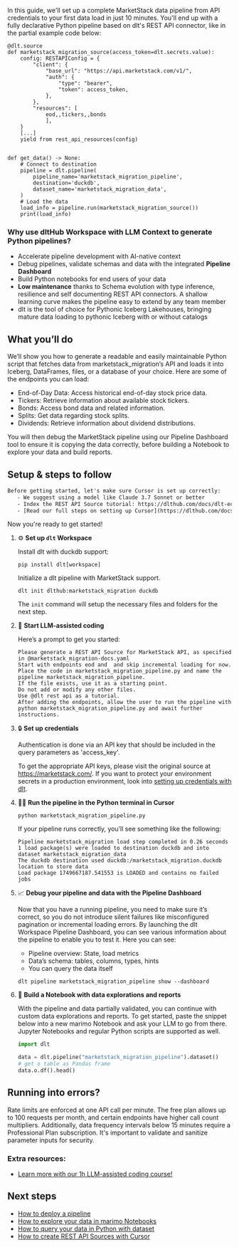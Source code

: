 In this guide, we'll set up a complete MarketStack data pipeline from API credentials to your first data load in just 10 minutes. You'll end up with a fully declarative Python pipeline based on dlt's REST API connector, like in the partial example code below:

```python-outcome
@dlt.source
def marketstack_migration_source(access_token=dlt.secrets.value):
    config: RESTAPIConfig = {
        "client": {
            "base_url": "https://api.marketstack.com/v1/",
            "auth": {
                "type": "bearer",
                "token": access_token,
            },
        },
        "resources": [
            eod,,tickers,,bonds
            ],
    }
    [...]
    yield from rest_api_resources(config)


def get_data() -> None:
    # Connect to destination
    pipeline = dlt.pipeline(
        pipeline_name='marketstack_migration_pipeline',
        destination='duckdb',
        dataset_name='marketstack_migration_data', 
    )
    # Load the data
    load_info = pipeline.run(marketstack_migration_source())
    print(load_info) 
```

### Why use dltHub Workspace with LLM Context to generate Python pipelines?

- Accelerate pipeline development with AI-native context
- Debug pipelines, validate schemas and data with the integrated **Pipeline Dashboard**
- Build Python notebooks for end users of your data
- **Low maintenance** thanks to Schema evolution with type inference, resilience and self documenting REST API connectors. A shallow learning curve makes the pipeline easy to extend by any team member
- dlt is the tool of choice for Pythonic Iceberg Lakehouses, bringing mature data loading to pythonic Iceberg with or without catalogs

## What you’ll do

We’ll show you how to generate a readable and easily maintainable Python script that fetches data from marketstack_migration’s API and loads it into Iceberg, DataFrames, files, or a database of your choice. Here are some of the endpoints you can load:

- End-of-Day Data: Access historical end-of-day stock price data.
- Tickers: Retrieve information about available stock tickers.
- Bonds: Access bond data and related information.
- Splits: Get data regarding stock splits.
- Dividends: Retrieve information about dividend distributions.

You will then debug the MarketStack pipeline using our Pipeline Dashboard tool to ensure it is copying the data correctly, before building a Notebook to explore your data and build reports.

## Setup & steps to follow

```default
Before getting started, let's make sure Cursor is set up correctly:
   - We suggest using a model like Claude 3.7 Sonnet or better
   - Index the REST API Source tutorial: https://dlthub.com/docs/dlt-ecosystem/verified-sources/rest_api/ and add it to context as **@dlt rest api**
   - [Read our full steps on setting up Cursor](https://dlthub.com/docs/dlt-ecosystem/llm-tooling/cursor-restapi#23-configuring-cursor-with-documentation)
```

Now you're ready to get started!

1. ⚙️ **Set up `dlt` Workspace**
    
    Install dlt with duckdb support:
    ```shell
    pip install dlt[workspace]
    ```

    Initialize a dlt pipeline with MarketStack support.
    ```shell
    dlt init dlthub:marketstack_migration duckdb
    ```

    The `init` command will setup the necessary files and folders for the next step.
    
2. 🤠 **Start LLM-assisted coding**
    
    Here’s a prompt to get you started:
    
    ```prompt
    Please generate a REST API Source for MarketStack API, as specified in @marketstack_migration-docs.yaml 
    Start with endpoints eod and  and skip incremental loading for now. 
    Place the code in marketstack_migration_pipeline.py and name the pipeline marketstack_migration_pipeline. 
    If the file exists, use it as a starting point. 
    Do not add or modify any other files. 
    Use @dlt rest api as a tutorial. 
    After adding the endpoints, allow the user to run the pipeline with python marketstack_migration_pipeline.py and await further instructions.
    ```

    
3. 🔒 **Set up credentials** 
    
    Authentication is done via an API key that should be included in the query parameters as 'access_key'.
    
    To get the appropriate API keys, please visit the original source at https://marketstack.com/.
    If you want to protect your environment secrets in a production environment, look into [setting up credentials with dlt](https://dlthub.com/docs/walkthroughs/add_credentials).
    
4. 🏃‍♀️ **Run the pipeline in the Python terminal in Cursor**
    
    ```shell
    python marketstack_migration_pipeline.py
    ```
    
    If your pipeline runs correctly, you’ll see something like the following:
    
    ```shell
    Pipeline marketstack_migration load step completed in 0.26 seconds
    1 load package(s) were loaded to destination duckdb and into dataset marketstack_migration_data
    The duckdb destination used duckdb:/marketstack_migration.duckdb location to store data
    Load package 1749667187.541553 is LOADED and contains no failed jobs
    ```
    
5. 📈 **Debug your pipeline and data with the Pipeline Dashboard**

    Now that you have a running pipeline, you need to make sure it’s correct, so you do not introduce silent failures like misconfigured pagination or incremental loading errors. By launching the dlt Workspace Pipeline Dashboard, you can see various information about the pipeline to enable you to test it. Here you can see:
    - Pipeline overview: State, load metrics
    - Data’s schema: tables, columns, types, hints
    - You can query the data itself
    
    ```shell
    dlt pipeline marketstack_migration_pipeline show --dashboard
    ```
    
6. 🐍 **Build a Notebook with data explorations and reports**

    With the pipeline and data partially validated, you can continue with custom data explorations and reports. To get started, paste the snippet below into a new marimo Notebook and ask your LLM to go from there. Jupyter Notebooks and regular Python scripts are supported as well.

    
    ```python
    import dlt

   data = dlt.pipeline("marketstack_migration_pipeline").dataset()
   # get o table as Pandas frame
   data.o.df().head()
    ```

## Running into errors?

Rate limits are enforced at one API call per minute. The free plan allows up to 100 requests per month, and certain endpoints have higher call count multipliers. Additionally, data frequency intervals below 15 minutes require a Professional Plan subscription. It's important to validate and sanitize parameter inputs for security.

### Extra resources:

- [Learn more with our 1h LLM-assisted coding course!](https://www.youtube.com/watch?v=GGid70rnJuM)

## Next steps

- [How to deploy a pipeline](https://dlthub.com/docs/walkthroughs/deploy-a-pipeline)
- [How to explore your data in marimo Notebooks](https://dlthub.com/docs/general-usage/dataset-access/marimo)
- [How to query your data in Python with dataset](https://dlthub.com/docs/general-usage/dataset-access/dataset)
- [How to create REST API Sources with Cursor](https://dlthub.com/docs/dlt-ecosystem/llm-tooling/cursor-restapi)